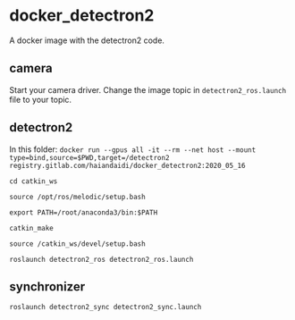 # docker_detectron2

A docker image with the detectron2 code.

## camera
Start your camera driver.
Change the image topic in `detectron2_ros.launch` file to your topic.


## detectron2
In this folder:
`docker run --gpus all -it --rm --net host --mount type=bind,source=$PWD,target=/detectron2 registry.gitlab.com/haiandaidi/docker_detectron2:2020_05_16`

`cd catkin_ws`

`source /opt/ros/melodic/setup.bash`

`export PATH=/root/anaconda3/bin:$PATH`

`catkin_make`

`source /catkin_ws/devel/setup.bash`

`roslaunch detectron2_ros detectron2_ros.launch`

## synchronizer
`roslaunch detectron2_sync detectron2_sync.launch`